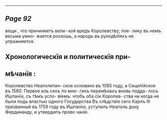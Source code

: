 

---
*Page 92*
---

вещи , что причиняетъ вели- кой вредъ Королевству; пое- лику въ немъ весьма умно- жается роскошь, а народъ въ рукодѣлїяхъ не упражняется.
## Хронологическїя и политическїя при-
## мѣчанїя :
Королевство Неаполитан- ское основано въ 1085 году, а Сицилїйское въ 1580.
Первое изъ сихъ по мно- гихъ перемѣнахъ вновь подда- лось Ишпанїи, съ тѣмъ усло- вїемъ: чтобъ оба сїи Королев- ства ни когда не были подъ властью одного Государства Въ слѣдствїе сего Карлъ ІІІ призванный въ 1759 году въ Ишпанїю, уступилъ Неаполь дону Фердинанду, и утвердилъ
*право*
чанїя.